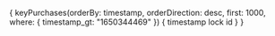 {
  keyPurchases(orderBy: timestamp, orderDirection: desc, first: 1000, where: { timestamp_gt: "1650344469" }) {
    timestamp
    lock
    id
  }
}
